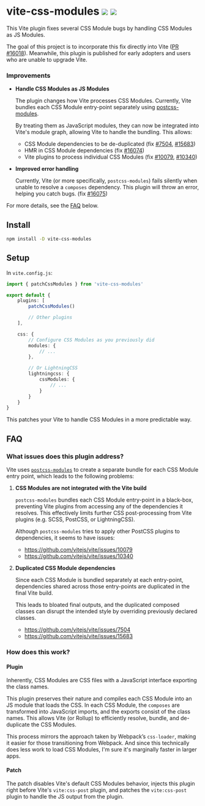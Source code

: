 # vite-css-modules <a href="https://npm.im/vite-css-modules"><img src="https://badgen.net/npm/v/vite-css-modules"></a> <a href="https://npm.im/vite-css-modules"><img src="https://badgen.net/npm/dm/vite-css-modules"></a>

This Vite plugin fixes several CSS Module bugs by handling CSS Modules as JS Modules.

The goal of this project is to incorporate this fix directly into Vite ([PR #16018](https://github.com/vitejs/vite/pull/16018)). Meanwhile, this plugin is published for early adopters and users who are unable to upgrade Vite.


### Improvements
- **Handle CSS Modules as JS Modules**

    The plugin changes how Vite processes CSS Modules. Currently, Vite bundles each CSS Module entry-point separately using [postcss-modules](https://github.com/madyankin/postcss-modules).

    By treating them as JavaScript modules, they can now be integrated into Vite's module graph, allowing Vite to handle the bundling. This allows:

    - CSS Module dependencies to be de-duplicated (fix [#7504](https://github.com/vitejs/vite/issues/7504), [#15683](https://github.com/vitejs/vite/issues/15683))
    - HMR in CSS Module dependencies (fix [#16074](https://github.com/vitejs/vite/issues/16074))
    - Vite plugins to process individual CSS Modules (fix [#10079](https://github.com/vitejs/vite/issues/10079), [#10340](https://github.com/vitejs/vite/issues/10340))

- **Improved error handling**

    Currently, Vite (or more specifically, `postcss-modules`) fails silently when unable to resolve a `composes` dependency. This plugin will throw an error, helping you catch bugs. (fix [#16075](https://github.com/vitejs/vite/issues/16075))

For more details, see the [FAQ](#faq) below.

## Install
```sh
npm install -D vite-css-modules
```

## Setup

In `vite.config.js`:

```ts
import { patchCssModules } from 'vite-css-modules'

export default {
    plugins: [
        patchCssModules()

        // Other plugins
    ],

    css: {
        // Configure CSS Modules as you previously did
        modules: {
            // ...
        },

        // Or LightningCSS
        lightningcss: {
            cssModules: {
                // ...
            }
        }
    }
}
```

This patches your Vite to handle CSS Modules in a more predictable way.


## FAQ

### What issues does this plugin address?
Vite uses [`postcss-modules`](https://github.com/madyankin/postcss-modules) to create a separate  bundle for each CSS Module entry point, which leads to the following problems:


1. **CSS Modules are not integrated with the Vite build**

    `postcss-modules` bundles each CSS Module entry-point in a black-box, preventing Vite plugins from accessing any of the dependencies it resolves. This effectively limits further CSS post-processing from Vite plugins (e.g. SCSS, PostCSS, or LightningCSS). 
    
    Although `postcss-modules` tries to apply other PostCSS plugins to dependencies, it seems to have issues:
    
    - https://github.com/vitejs/vite/issues/10079
    - https://github.com/vitejs/vite/issues/10340


2. **Duplicated CSS Module dependencies**

    Since each CSS Module is bundled separately at each entry-point, dependencies shared across those entry-points are duplicated in the final Vite build.
    
    This leads to bloated final outputs, and the duplicated composed classes can disrupt the intended style by overriding previously declared classes.

    - https://github.com/vitejs/vite/issues/7504
    - https://github.com/vitejs/vite/issues/15683


### How does this work?

#### Plugin

Inherently, CSS Modules are CSS files with a JavaScript interface exporting the class names.

This plugin preserves their nature and compiles each CSS Module into an JS module that loads the CSS. In each CSS Module, the `composes` are transformed into JavaScript imports, and the exports consist of the class names. This allows Vite (or Rollup) to efficiently resolve, bundle, and de-duplicate the CSS Modules.

This process mirrors the approach taken by Webpack’s `css-loader`, making it easier for those transitioning from Webpack. And since this technically does less work to load CSS Modules, I'm sure it's marginally faster in larger apps.

#### Patch
The patch disables Vite's default CSS Modules behavior, injects this plugin right before Vite's `vite:css-post` plugin, and patches the `vite:css-post` plugin to handle the JS output from the plugin.
